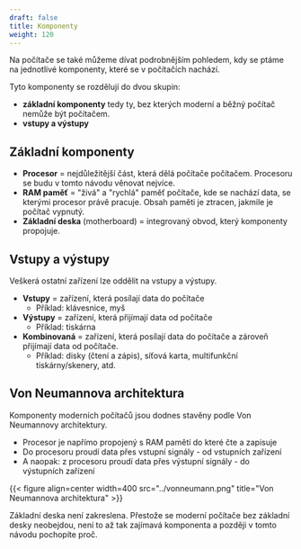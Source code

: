 ```yaml
---
draft: false
title: Komponenty
weight: 120
---
```


Na počítače se také můžeme dívat podrobnějším pohledem, kdy se ptáme na jednotlivé komponenty, které se v počítačích nachází.

Tyto komponenty se rozdělují do dvou skupin:
- **základní komponenty** tedy ty, bez kterých moderní a běžný počítač nemůže být počítačem.
- **vstupy a výstupy**

## Základní komponenty

- **Procesor** = nejdůležitější část, která dělá počítače počítačem. Procesoru se budu v tomto návodu věnovat nejvíce.
- **RAM paměť** = "živá" a "rychlá" paměť počítače, kde se nachází data, se kterými procesor právě pracuje. Obsah paměti je ztracen, jakmile je počítač vypnutý.
- **Základní deska** (motherboard) = integrovaný obvod, který komponenty propojuje. 

## Vstupy a výstupy

Veškerá ostatní zařízení lze oddělit na vstupy a výstupy.

- **Vstupy** = zařízení, která posílají data do počítače
  - Příklad: klávesnice, myš
- **Výstupy** = zařízení, která přijímají data od počítače
  - Příklad: tiskárna
- **Kombinovaná** = zařízení, která posílají data do počítače a zároveň přijímají data od počítače.
  - Příklad: disky (čtení a zápis), síťová karta, multifunkční tiskárny/skenery, atd.

## Von Neumannova architektura

Komponenty moderních počítačů jsou dodnes stavěny podle Von Neumannovy architektury.

- Procesor je napřímo propojený s RAM pamětí do které čte a zapisuje
- Do procesoru proudí data přes vstupní signály - od vstupních zařízení
- A naopak: z procesoru proudí data přes výstupní signály - do výstupních zařízení

{{< figure align=center width=400 src="../vonneumann.png" title="Von Neumannova architektura" >}}

Základní deska není zakreslena. Přestože se moderní počítače bez základní desky neobejdou, není to až tak zajímavá komponenta a později v tomto návodu pochopíte proč.